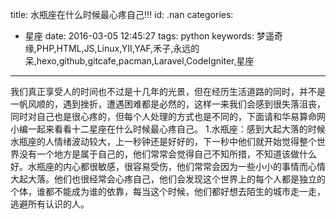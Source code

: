 title: 水瓶座在什么时候最心疼自己!!!
id: .nan
categories:
  - 星座
date: 2016-03-05 12:45:27
tags: python
keywords: 梦遥奇缘,PHP,HTML,JS,Linux,YII,YAF,禾子,永远的呆,hexo,github,gitcafe,pacman,Laravel,CodeIgniter,星座
---
我们真正享受人的时间也不过是十几年的光景，但在经历生活道路的同时，并不是一帆风顺的，遇到挫折，遭遇困难都是必然的，这样一来我们会感到很失落沮丧，同时对自己也是很心疼的，但每个人处理的方式也是不同的，下面请和华易算命网小编一起来看看十二星座在什么时候最心疼自己。
1.水瓶座：感到大起大落的时候
水瓶座的人情绪波动较大，上一秒钟还是好好的，下一秒中他们就开始觉得整个世界没有一个地方是属于自己的，他们常常会觉得自己不知所措，不知道该做什么好。水瓶座的内心都很敏感，很容易受伤，他们常常会因为一些小小的事情而心情大起大落。他们也很经常会心疼自己，他们会发现这个世界上的每个人都是独立的个体，谁都不能成为谁的依靠，每当这个时候，他们都好想去陌生的城市走一走，逃避所有认识的人。
